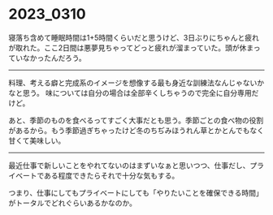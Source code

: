 # 2023_0310

寝落ち含めて睡眠時間は1+5時間くらいだと思うけど、3日ぶりにちゃんと疲れが取れた。ここ2日間は悪夢見ちゃってどっと疲れが溜まっていた。頭が休まっていなかったんだろう。

---

料理、考える癖と完成系のイメージを想像する最も身近な訓練法なんじゃないかなと思う。 味については自分の場合は全部辛くしちゃうので完全に自分専用だけど。

あと、季節のものを食べるってすごく大事だとも思う。季節ごとの食べ物の役割があるから。もう季節過ぎちゃったけど冬のちぢみほうれん草とかとんでもなく甘くて美味しい。

---

最近仕事で新しいことをやれてないのはまずいなぁと思いつつ、仕事だし、プライベートである程度できたらそれで十分な気もする。

つまり、仕事にしてもプライベートにしても「やりたいことを確保できる時間」がトータルでどれぐらいあるかなのか。